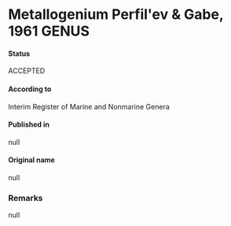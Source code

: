 Metallogenium Perfil'ev & Gabe, 1961 GENUS
=======

#### Status
ACCEPTED

#### According to
Interim Register of Marine and Nonmarine Genera

#### Published in
null

#### Original name
null

### Remarks
null